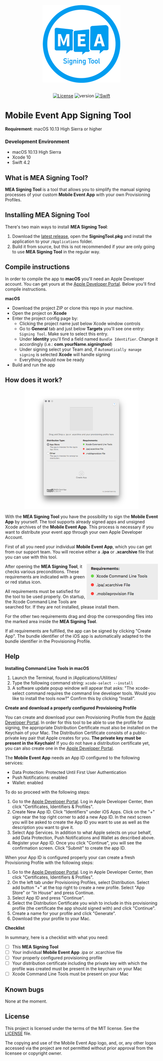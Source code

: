 <div align="center">
<img src="/SigningTool/Assets.xcassets/AppIcon.appiconset/icon_128@2x.png" alt="Signing Tool Logo"><br><br>


[![License](https://img.shields.io/badge/license-MIT-green.svg?style=flat)](https://github.com/plazzag/signing-tool/blob/master/LICENSE)
![version](https://img.shields.io/badge/macOS-10.13+-green.svg?style=flat)
[![Swift](https://img.shields.io/badge/Swift-4.2-orange.svg?style=flat)](https://developer.apple.com/swift/)
</div>

# Mobile Event App Signing Tool

__Requirement__: macOS 10.13 High Sierra or higher

### Development Environment
* macOS 10.13 High Sierra
* Xcode 10
* Swift 4.2

## What is MEA Signing Tool?
**MEA Signing Tool** is a tool that allows you to simplify the manual signing processes of your custom **Mobile Event App** with your own Provisioning Profiles.

## Installing  MEA Signing Tool
There's two main ways to install **MEA Signing Tool**:

1. Download the [latest release](https://github.com/plazzag/signing-tool/releases), open the **SigningTool.pkg** and install the application to your `/Applications` folder.
2. Build it from source, but this is not recommended if your are only going to use **MEA Signing Tool** in the regular way. 

## Compile instructions

In order to compile the app to **macOS** you'll need an Apple Developer account. You can get yours at the [Apple Developer Portal](https://developer.apple.com). Below you'll find compile instructions.

**macOS**

- Download the project ZIP or clone this repo in your machine.
- Open the project on **Xcode**
- Enter the project config page by:
    - Clicking the project name just below Xcode window controls
    - Go to **General** tab and just below **Targets** you'll see one entry: `Signing Tool`. Make sure to select this entry. 
    - Under **Identity** you'll find a field named `Bundle Identifier`. Change it accordingly (i.e.: **com.yourName.signingtool**)
    - Under signing select your Team and, if `Automatically manage signing` is selected **Xcode** will handle signing
    - Everything should now be ready
- Build and run the app

## How does it work?

<p align="center">
<img src="SupportingFiles/MainView.png" style="width: 75%;">
</p>

With the **MEA Signing Tool** you have the possibility to sign the **Mobile Event App** by yourself. The tool supports already signed apps and unsigned Xcode archives of the **Mobile Event App**. This process is necessary if you want to distribute your event app through your own Apple Developer Account.

First of all you need your individual **Mobile Event App**, which you can get from our support team. You will receive either a **.ipa** or **.xcarchive** file that you can use with this tool.

<img align="right" src="SupportingFiles/Requirements.png">

After opening the **MEA Signing Tool**, it checks various preconditions. These requirements are indicated with a green or red status icon.

All requirements must be satisfied for the tool to be used properly. On startup, the Xcode Command Line Tools are searched for. If they are not installed, please install them.</p>

For the other two requirements drag and drop the corresponding files into the marked area inside the **MEA Signing Tool**.

If all requirements are fulfilled, the app can be signed by clicking "Create App". The bundle identifier of the iOS app is automatically adapted to the bundle identifier in the Provisioning Profile.

## Help

**Installing Command Line Tools in macOS**

1. Launch the Terminal, found in /Applications/Utilities/
2. Type the following command string: ```xcode-select --install```
3. A software update popup window will appear that asks: "The xcode-select command requires the command line developer tools. Would you like to install the tools now?" Confirm this by clicking "Install".

**Create and download a properly configured Provisioning Profile**

You can create and download your own Provisioning Profile from the [Apple Developer Portal](https://developer.apple.com). In order for this tool to be able to use the profile for signing, the appropriate Distribution Certificate must also be installed on the Keychain of your Mac. The Distribution Certificate consists of a public-private key pair that Apple creates for you. **The private key must be present in the Keychain!** If you do not have a distribution certificate yet, you can also create one in the [Apple Developer Portal](https://developer.apple.com).

The **Mobile Event App** needs an App ID configured to the following services:

* Data Protection: Protected Until First User Authentication
* Push Notifications: enabled
* Wallet: enabled

To do so proceed with the following steps:

1. Go to the [Apple Developer Portal](https://developer.apple.com). Log in Apple Developer Center, then click "Certificates, Identifiers & Profiles".
2. Create New App ID. Click "Identifiers" under iOS Apps. Click on the "+" sign near the top right corner to add a new App ID. In the next screen you will be asked to create the App ID you want to use as well as the description you want to give it.
3. Select App Services. In addition to what Apple selects on your behalf, add Data Protection, Push Notifications and Wallet as described above.
4. Register your App ID. Once you click "Continue", you will see the confirmation screen. Click "Submit" to create the app ID.

When your App ID is configured properly your can create a fresh Provisioning Profile with the following steps:

1. Go to the [Apple Developer Portal](https://developer.apple.com). Log in Apple Developer Center, then click "Certificates, Identifiers & Profiles".
2. On the left tab under Provisioning Profiles, select Distribution. Select add button "+" at the top right to create a new profile. Select "App Store" or "In House" and press Continue.
3. Select App ID and press "Continue".
4. Select the Distribution Certificate you wish to include in this provisioning profile (the certificate the app should signed with) and click "Continue".
5. Create a name for your profile and click "Generate".
6. Download the your profile to your Mac.

**Checklist**

In summary, here is a checklist with what you need:

* [ ] This **MEA Signing Tool**
* [ ] Your individual **Mobile Event App** .ipa or .xcarchive file 
* [ ] Your properly configured provisioning profile 
* [ ] Your distribution certificate including the private key with which the profile was created must be present in the keychain on your Mac
* [ ] Xcode Command Line Tools must be present on your Mac

## Known bugs
None at the moment.

## License

This project is licensed under the terms of the MIT license. See the [LICENSE](LICENSE) file.

The copying and use of the Mobile Event App logo, and, or, any other logos accessed via the project are not permitted without prior approval from the licensee or copyright owner. 
